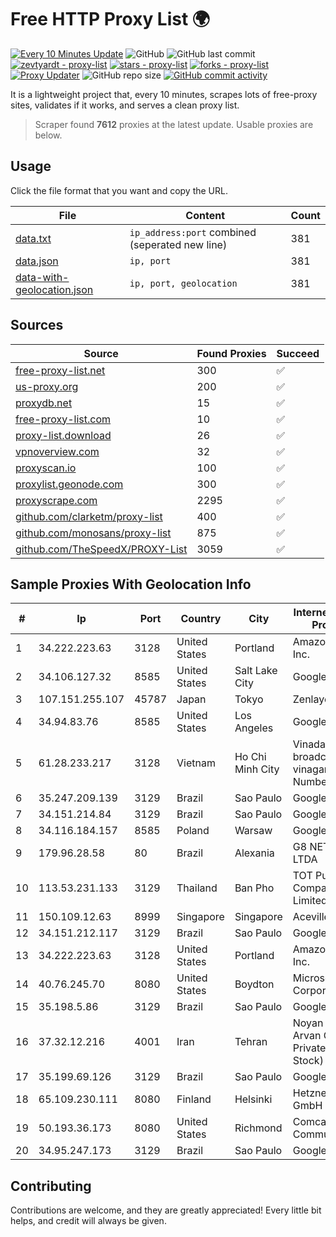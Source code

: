 
# Free HTTP Proxy List 🌍

[![Every 10 Minutes Update](https://github.com/mertguvencli/http-proxy-list/actions/workflows/main.yml/badge.svg?branch=main)](https://github.com/mertguvencli/http-proxy-list/actions/workflows/main.yml)
![GitHub](https://img.shields.io/github/license/mertguvencli/http-proxy-list)
![GitHub last commit](https://img.shields.io/github/last-commit/mertguvencli/http-proxy-list)
[![zevtyardt - proxy-list](https://img.shields.io/static/v1?label=zevtyardt&message=proxy-list&color=blue&logo=github)](https://github.com/zevtyardt/proxy-list "Go to GitHub repo")
[![stars - proxy-list](https://img.shields.io/github/stars/zevtyardt/proxy-list?style=social)](https://github.com/zevtyardt/proxy-list)
[![forks - proxy-list](https://img.shields.io/github/forks/zevtyardt/proxy-list?style=social)](https://github.com/zevtyardt/proxy-list)
[![Proxy Updater](https://github.com/zevtyardt/proxy-list/workflows/Proxy%20Updater/badge.svg)](https://github.com/zevtyardt/proxy-list/actions?query=workflow:"Proxy+Updater")
![GitHub repo size](https://img.shields.io/github/repo-size/zevtyardt/proxy-list)
[![GitHub commit activity](https://img.shields.io/github/commit-activity/m/zevtyardt/proxy-list?logo=commits)](https://github.com/zevtyardt/proxy-list/commits/main)

It is a lightweight project that, every 10 minutes, scrapes lots of free-proxy sites, validates if it works, and serves a clean proxy list.

> Scraper found **7612** proxies at the latest update. Usable proxies are below.

## Usage

Click the file format that you want and copy the URL.

|File|Content|Count|
|----|-------|-----|
|[data.txt](https://raw.githubusercontent.com/mertguvencli/http-proxy-list/main/proxy-list/data.txt)|`ip_address:port` combined (seperated new line)|381|
|[data.json](https://raw.githubusercontent.com/mertguvencli/http-proxy-list/main/proxy-list/data.json)|`ip, port`|381|
|[data-with-geolocation.json](https://raw.githubusercontent.com/mertguvencli/http-proxy-list/main/proxy-list/data-with-geolocation.json)|`ip, port, geolocation`|381|

## Sources

|Source|Found Proxies|Succeed|
|------|-------------|-------|
|[free-proxy-list.net](https://free-proxy-list.net)|300|✅|
|[us-proxy.org](https://www.us-proxy.org)|200|✅|
|[proxydb.net](http://proxydb.net)|15|✅|
|[free-proxy-list.com](https://free-proxy-list.com/?page=&port=&type%5B%5D=http&type%5B%5D=https&up_time=0&search=Search)|10|✅|
|[proxy-list.download](https://www.proxy-list.download/HTTP)|26|✅|
|[vpnoverview.com](https://vpnoverview.com/privacy/anonymous-browsing/free-proxy-servers)|32|✅|
|[proxyscan.io](https://www.proxyscan.io)|100|✅|
|[proxylist.geonode.com](https://proxylist.geonode.com/api/proxy-list?limit=300&page=1&sort_by=lastChecked&sort_type=desc&protocols=http,https)|300|✅|
|[proxyscrape.com](https://api.proxyscrape.com/v2/?request=displayproxies&protocol=http&timeout=10000&country=all&ssl=all&anonymity=all)|2295|✅|
|[github.com/clarketm/proxy-list](https://raw.githubusercontent.com/clarketm/proxy-list/master/proxy-list-raw.txt)|400|✅|
|[github.com/monosans/proxy-list](https://raw.githubusercontent.com/monosans/proxy-list/main/proxies/http.txt)|875|✅|
|[github.com/TheSpeedX/PROXY-List](https://raw.githubusercontent.com/TheSpeedX/PROXY-List/master/http.txt)|3059|✅|


## Sample Proxies With Geolocation Info

|#|Ip|Port|Country|City|Internet Service Provider|
|-|--|----|-------|----|-------------------------|
|1|34.222.223.63|3128|United States|Portland|Amazon.com, Inc.|
|2|34.106.127.32|8585|United States|Salt Lake City|Google LLC|
|3|107.151.255.107|45787|Japan|Tokyo|Zenlayer Inc|
|4|34.94.83.76|8585|United States|Los Angeles|Google LLC|
|5|61.28.233.217|3128|Vietnam|Ho Chi Minh City|Vinadata broadcast via vinagame AS Number|
|6|35.247.209.139|3129|Brazil|Sao Paulo|Google LLC|
|7|34.151.214.84|3129|Brazil|Sao Paulo|Google LLC|
|8|34.116.184.157|8585|Poland|Warsaw|Google LLC|
|9|179.96.28.58|80|Brazil|Alexania|G8 NETWORKS LTDA|
|10|113.53.231.133|3129|Thailand|Ban Pho|TOT Public Company Limited|
|11|150.109.12.63|8999|Singapore|Singapore|Aceville Pte.ltd|
|12|34.151.212.117|3129|Brazil|Sao Paulo|Google LLC|
|13|34.222.223.63|3128|United States|Portland|Amazon.com, Inc.|
|14|40.76.245.70|8080|United States|Boydton|Microsoft Corporation|
|15|35.198.5.86|3129|Brazil|Sao Paulo|Google LLC|
|16|37.32.12.216|4001|Iran|Tehran|Noyan Abr Arvan Co. ( Private Joint Stock)|
|17|35.199.69.126|3129|Brazil|Sao Paulo|Google LLC|
|18|65.109.230.111|8080|Finland|Helsinki|Hetzner Online GmbH|
|19|50.193.36.173|8080|United States|Richmond|Comcast Cable Communications|
|20|34.95.247.173|3129|Brazil|Sao Paulo|Google LLC|



## Contributing

Contributions are welcome, and they are greatly appreciated! Every
little bit helps, and credit will always be given.

